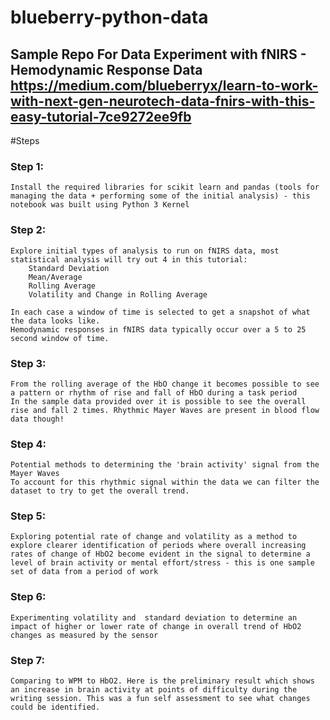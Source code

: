 # blueberry-python-data

Sample Repo For Data Experiment with fNIRS - Hemodynamic Response Data
https://medium.com/blueberryx/learn-to-work-with-next-gen-neurotech-data-fnirs-with-this-easy-tutorial-7ce9272ee9fb
---

#Steps


### Step 1:
```
Install the required libraries for scikit learn and pandas (tools for managing the data + performing some of the initial analysis) - this notebook was built using Python 3 Kernel
```

### Step 2:
```
Explore initial types of analysis to run on fNIRS data, most statistical analysis will try out 4 in this tutorial:
	Standard Deviation
	Mean/Average
	Rolling Average 
	Volatility and Change in Rolling Average

In each case a window of time is selected to get a snapshot of what the data looks like.
Hemodynamic responses in fNIRS data typically occur over a 5 to 25 second window of time.
```

### Step 3: 
```
From the rolling average of the HbO change it becomes possible to see a pattern or rhythm of rise and fall of HbO during a task period
In the sample data provided over it is possible to see the overall rise and fall 2 times. Rhythmic Mayer Waves are present in blood flow data though!
```

### Step 4: 
```
Potential methods to determining the 'brain activity' signal from the Mayer Waves
To account for this rhythmic signal within the data we can filter the dataset to try to get the overall trend.
```

### Step 5: 
```
Exploring potential rate of change and volatility as a method to explore clearer identification of periods where overall increasing rates of change of HbO2 become evident in the signal to determine a level of brain activity or mental effort/stress - this is one sample set of data from a period of work
```

### Step 6: 
```
Experimenting volatility and  standard deviation to determine an impact of higher or lower rate of change in overall trend of HbO2 changes as measured by the sensor
```

### Step 7: 
```
Comparing to WPM to HbO2. Here is the preliminary result which shows an increase in brain activity at points of difficulty during the writing session. This was a fun self assessment to see what changes could be identified.
```
